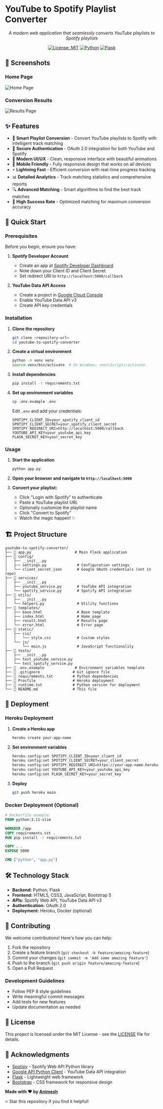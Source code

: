 # YouTube to Spotify Playlist Converter

<div align="center">

*A modern web application that seamlessly converts YouTube playlists to Spotify playlists*

[![License: MIT](https://img.shields.io/badge/License-MIT-yellow.svg)](https://opensource.org/licenses/MIT)
[![Python](https://img.shields.io/badge/Python-3.7+-blue.svg)](https://www.python.org/downloads/)
[![Flask](https://img.shields.io/badge/Flask-2.3.3-green.svg)](https://flask.palletsprojects.com/)

</div>

## 📸 Screenshots

### Home Page
![Home Page](https://github.com/dahiyaanimesh/YouTube-to-Spotify-Playlist-Converter/blob/main/static/Home.jpg)

### Conversion Results
![Results Page](https://github.com/dahiyaanimesh/YouTube-to-Spotify-Playlist-Converter/blob/main/static/results.jpg)


## ✨ Features

- 🎵 **Smart Playlist Conversion** - Convert YouTube playlists to Spotify with intelligent track matching
- 🔐 **Secure Authentication** - OAuth 2.0 integration for both YouTube and Spotify
- 🎨 **Modern UI/UX** - Clean, responsive interface with beautiful animations
- 📱 **Mobile Friendly** - Fully responsive design that works on all devices
- ⚡ **Lightning Fast** - Efficient conversion with real-time progress tracking
- 📊 **Detailed Analytics** - Track matching statistics and comprehensive reports
- 🔍 **Advanced Matching** - Smart algorithms to find the best track matches
- 🎯 **High Success Rate** - Optimized matching for maximum conversion accuracy

## 🚀 Quick Start

### Prerequisites

Before you begin, ensure you have:

1. **Spotify Developer Account**
   - Create an app at [Spotify Developer Dashboard](https://developer.spotify.com/dashboard/)
   - Note down your Client ID and Client Secret
   - Set redirect URI to `http://localhost:5000/callback`

2. **YouTube Data API Access**
   - Create a project in [Google Cloud Console](https://console.cloud.google.com/)
   - Enable YouTube Data API v3
   - Create API key credentials

### Installation

1. **Clone the repository**
   ```bash
   git clone <repository-url>
   cd youtube-to-spotify-converter
   ```

2. **Create a virtual environment**
   ```bash
   python -m venv venv
   source venv/bin/activate  # On Windows: venv\Scripts\activate
   ```

3. **Install dependencies**
   ```bash
   pip install -r requirements.txt
   ```

4. **Set up environment variables**
   ```bash
   cp .env.example .env
   ```
   
   Edit `.env` and add your credentials:
   ```env
   SPOTIPY_CLIENT_ID=your_spotify_client_id
   SPOTIPY_CLIENT_SECRET=your_spotify_client_secret
   SPOTIPY_REDIRECT_URI=http://localhost:5000/callback
   YOUTUBE_API_KEY=your_youtube_api_key
   FLASK_SECRET_KEY=your_secret_key
   ```

### Usage

1. **Start the application**
   ```bash
   python app.py
   ```

2. **Open your browser and navigate to `http://localhost:5000`**

3. **Convert your playlist:**
   - Click "Login with Spotify" to authenticate
   - Paste a YouTube playlist URL
   - Optionally customize the playlist name
   - Click "Convert to Spotify"
   - Watch the magic happen! ✨

## 🏗️ Project Structure

```
youtube-to-spotify-converter/
├── 📁 app.py                    # Main Flask application
├── 📁 config/
│   ├── __init__.py
│   ├── settings.py              # Configuration settings
│   └── client_secret.json       # Google OAuth credentials (not in repo)
├── 📁 services/
│   ├── __init__.py
│   ├── youtube_service.py       # YouTube API integration
│   └── spotify_service.py       # Spotify API integration
├── 📁 utils/
│   ├── __init__.py
│   └── helpers.py               # Utility functions
├── 📁 templates/
│   ├── base.html                # Base template
│   ├── index.html               # Home page
│   ├── result.html              # Results page
│   └── error.html               # Error page
├── 📁 static/
│   ├── css/
│   │   └── style.css            # Custom styles
│   └── js/
│       └── main.js              # JavaScript functionality
├── 📁 tests/
│   ├── __init__.py
│   ├── test_youtube_service.py
│   └── test_spotify_service.py
├── 📄 .env.example              # Environment variables template
├── 📄 .gitignore               # Git ignore file
├── 📄 requirements.txt         # Python dependencies
├── 📄 Procfile                 # Heroku deployment
├── 📄 runtime.txt              # Python version for deployment
└── 📄 README.md                # This file
```

## 🚀 Deployment

### Heroku Deployment

1. **Create a Heroku app**
   ```bash
   heroku create your-app-name
   ```

2. **Set environment variables**
   ```bash
   heroku config:set SPOTIPY_CLIENT_ID=your_client_id
   heroku config:set SPOTIPY_CLIENT_SECRET=your_client_secret
   heroku config:set SPOTIPY_REDIRECT_URI=https://your-app-name.herokuapp.com/callback
   heroku config:set YOUTUBE_API_KEY=your_youtube_api_key
   heroku config:set FLASK_SECRET_KEY=your_secret_key
   ```

3. **Deploy**
   ```bash
   git push heroku main
   ```

### Docker Deployment (Optional)

```dockerfile
# Dockerfile example
FROM python:3.11-slim

WORKDIR /app
COPY requirements.txt .
RUN pip install -r requirements.txt

COPY . .
EXPOSE 5000

CMD ["python", "app.py"]
```

## 🛠️ Technology Stack

- **Backend:** Python, Flask
- **Frontend:** HTML5, CSS3, JavaScript, Bootstrap 5
- **APIs:** Spotify Web API, YouTube Data API v3
- **Authentication:** OAuth 2.0
- **Deployment:** Heroku, Docker (optional)

## 🤝 Contributing

We welcome contributions! Here's how you can help:

1. Fork the repository
2. Create a feature branch (`git checkout -b feature/amazing-feature`)
3. Commit your changes (`git commit -m 'Add some amazing feature'`)
4. Push to the branch (`git push origin feature/amazing-feature`)
5. Open a Pull Request

### Development Guidelines

- Follow PEP 8 style guidelines
- Write meaningful commit messages
- Add tests for new features
- Update documentation as needed

## 📝 License

This project is licensed under the MIT License - see the [LICENSE](LICENSE) file for details.

## 🙏 Acknowledgments

- [Spotipy](https://spotipy.readthedocs.io/) - Spotify Web API Python library
- [Google API Python Client](https://github.com/googleapis/google-api-python-client) - YouTube Data API integration
- [Flask](https://flask.palletsprojects.com/) - Lightweight web framework
- [Bootstrap](https://getbootstrap.com/) - CSS framework for responsive design



**Made with ❤️ by [Animesh](https://github.com/dahiyaanimesh)**

⭐ Star this repository if you find it helpful!

</div>
